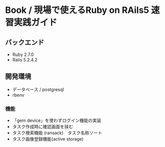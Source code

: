 # Book / 現場で使えるRuby on RAils5 速習実践ガイド

## バックエンド
- Ruby 2.7.0
- Rails 5.2.4.2

## 開発環境
- データベース / postgresql
- rbenv

### 機能
- 「gem device」を使わずログイン機能の実装
- タスク作成時に確認画面を挟む
- タスク検索機能 (ransack)　タスク名称ソート
- タスク画像登録機能(active storage)